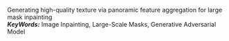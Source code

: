 Generating high-quality texture via panoramic feature aggregation for large mask inpainting  
***KeyWords:*** Image Inpainting, Large-Scale Masks, Generative Adversarial Model  
